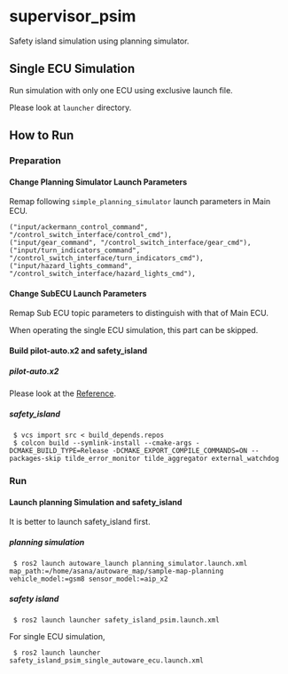 # supervisor_psim

Safety island simulation using planning simulator.

## Single ECU Simulation
Run simulation with only one ECU using exclusive launch file.

Please look at `launcher` directory.

## How to Run

### Preparation
#### Change Planning Simulator Launch Parameters
Remap following `simple_planning_simulator` launch parameters in Main ECU.

  ```
  ("input/ackermann_control_command", "/control_switch_interface/control_cmd"),
  ("input/gear_command", "/control_switch_interface/gear_cmd"),
  ("input/turn_indicators_command", "/control_switch_interface/turn_indicators_cmd"),
  ("input/hazard_lights_command", "/control_switch_interface/hazard_lights_cmd"),
  ```

#### Change SubECU Launch Parameters
Remap Sub ECU topic parameters to distinguish with that of Main ECU.

When operating the single ECU simulation, this part can be skipped.


#### Build pilot-auto.x2 and safety_island
##### pilot-auto.x2
Please look at the [Reference](https://autowarefoundation.github.io/autoware-documentation/main/installation/autoware/source-installation/).

##### safety_island

```
 $ vcs import src < build_depends.repos
 $ colcon build --symlink-install --cmake-args -DCMAKE_BUILD_TYPE=Release -DCMAKE_EXPORT_COMPILE_COMMANDS=ON --packages-skip tilde_error_monitor tilde_aggregator external_watchdog
```

### Run
#### Launch planning Simulation and safety_island
It is better to launch safety_island first.

##### planning simulation
```
 $ ros2 launch autoware_launch planning_simulator.launch.xml map_path:=/home/asana/autoware_map/sample-map-planning vehicle_model:=gsm8 sensor_model:=aip_x2
```
##### safety island
```
 $ ros2 launch launcher safety_island_psim.launch.xml
```
For single ECU simulation,
```
 $ ros2 launch launcher safety_island_psim_single_autoware_ecu.launch.xml
```
